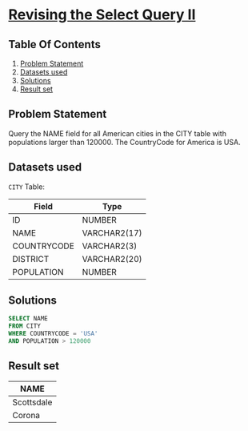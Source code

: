 # [Revising the Select Query II](https://www.hackerrank.com/challenges/revising-the-select-query-2/)

## Table Of Contents
1. [Problem Statement]()
2. [Datasets used]()
3. [Solutions]()
4. [Result set]()

## Problem Statement

Query the NAME field for all American cities in the CITY table with populations larger than 120000. The CountryCode for America is USA.

## Datasets used

```CITY``` Table:

| Field       | Type         |
|-------------|--------------|
| ID          | NUMBER       |
| NAME        | VARCHAR2(17) |
| COUNTRYCODE | VARCHAR2(3)  |
| DISTRICT    | VARCHAR2(20) |
| POPULATION  | NUMBER       |

## Solutions

```sql
SELECT NAME
FROM CITY
WHERE COUNTRYCODE = 'USA'
AND POPULATION > 120000
```

## Result set

| NAME       |
|------------|
| Scottsdale |
| Corona     |
